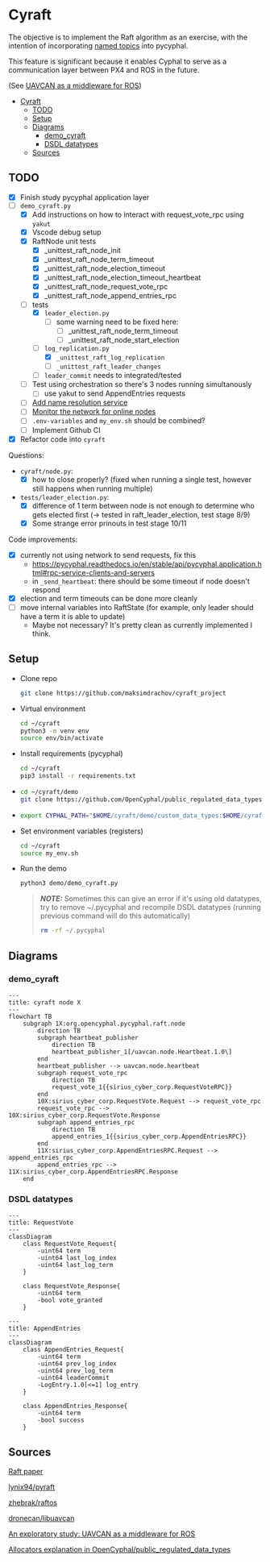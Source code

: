 # Cyraft

The objective is to implement the Raft algorithm as an exercise, with the intention of incorporating [named topics](http://wiki.ros.org/Topics) into pycyphal.

This feature is significant because it enables Cyphal to serve as a communication layer between PX4 and ROS in the future.

(See [UAVCAN as a middleware for ROS](https://forum.opencyphal.org/t/an-exploratory-study-uavcan-as-a-middleware-for-ros/872))

- [Cyraft](#cyraft)
  - [TODO](#todo)
  - [Setup](#setup)
  - [Diagrams](#diagrams)
    - [demo\_cyraft](#demo_cyraft)
    - [DSDL datatypes](#dsdl-datatypes)
  - [Sources](#sources)


## TODO

- [x] Finish study pycyphal application layer
- [ ] `demo_cyraft.py`
    - [x] Add instructions on how to interact with request_vote_rpc using `yakut`
    - [x] Vscode debug setup
    - [x] RaftNode unit tests
      - [x] _unittest_raft_node_init
      - [x] _unittest_raft_node_term_timeout
      - [x] _unittest_raft_node_election_timeout
      - [x] _unittest_raft_node_election_timeout_heartbeat
      - [x] _unittest_raft_node_request_vote_rpc
      - [x] _unittest_raft_node_append_entries_rpc
    - [ ] tests
      - [x] `leader_election.py`
        - [ ] some warning need to be fixed here:
          - [ ] _unittest_raft_node_term_timeout
          - [ ] _unittest_raft_node_start_election
      - [ ] `log_replication.py`
        - [x] `_unittest_raft_log_replication`
        - [ ] `_unittest_raft_leader_changes`
      - [ ] `leader_commit` needs to integrated/tested
    - [ ] Test using orchestration so there's 3 nodes running simultanously
      - [ ] use yakut to send AppendEntries requests
    - [ ] [Add name resolution service](https://github.com/OpenCyphal-Garage/cyraft/issues/3)
    - [ ] [Monitor the network for online nodes](https://github.com/OpenCyphal-Garage/cyraft/issues/4)
  - [ ] `.env-variables` and `my_env.sh` should be combined?
  - [ ] Implement Github CI
-  [x] Refactor code into `cyraft`

Questions:

- `cyraft/node.py`:
  - [x] how to close properly? (fixed when running a single test, however still happens when running multiple)
- `tests/leader_election.py`:
  - [x] difference of 1 term between node is not enough to determine who gets elected first (-> tested in raft_leader_election, test stage 8/9)
  - [x] Some strange error prinouts in test stage 10/11

Code improvements:
- [x] currently not using network to send requests, fix this
  - https://pycyphal.readthedocs.io/en/stable/api/pycyphal.application.html#rpc-service-clients-and-servers
  - in `_send_heartbeat`: there should be some timeout if node doesn't respond
- [x] election and term timeouts can be done more cleanly
- [ ] move internal variables into RaftState (for example, only leader should have a term it is able to update)
  - Maybe not necessary? It's pretty clean as currently implemented I think.

## Setup

- Clone repo

    ```bash
    git clone https://github.com/maksimdrachov/cyraft_project
    ```

- Virtual environment

    ```bash
    cd ~/cyraft
    python3 -m venv env
    source env/bin/activate
    ```
 
- Install requirements (pycyphal)

    ```bash
    cd ~/cyraft
    pip3 install -r requirements.txt
    ```

-   ```bash
    cd ~/cyraft/demo
    git clone https://github.com/OpenCyphal/public_regulated_data_types
    ```

-   ```bash
    export CYPHAL_PATH="$HOME/cyraft/demo/custom_data_types:$HOME/cyraft/demo/public_regulated_data_types"
    ```

- Set environment variables (registers)

    ```bash
    cd ~/cyraft
    source my_env.sh
    ```

- Run the demo

    ```bash
    python3 demo/demo_cyraft.py
    ```

    > **_NOTE:_**  Sometimes this can give an error if it's using old datatypes, try to remove ~/.pycyphal and recompile DSDL datatypes (running previous command will do this automatically)
    >   ```bash
    >   rm -rf ~/.pycyphal
    >   ```


## Diagrams

### demo_cyraft

```mermaid
---
title: cyraft node X
---
flowchart TB
    subgraph 1X:org.opencyphal.pycyphal.raft.node
        direction TB
        subgraph heartbeat_publisher
            direction TB
            heartbeat_publisher_1[/uavcan.node.Heartbeat.1.0\]
        end
        heartbeat_publisher --> uavcan.node.heartbeat
        subgraph request_vote_rpc
            direction TB
            request_vote_1{{sirius_cyber_corp.RequestVoteRPC}}
        end
        10X:sirius_cyber_corp.RequestVote.Request --> request_vote_rpc
        request_vote_rpc --> 10X:sirius_cyber_corp.RequestVote.Response
        subgraph append_entries_rpc
            direction TB
            append_entries_1{{sirius_cyber_corp.AppendEntriesRPC}}
        end
        11X:sirius_cyber_corp.AppendEntriesRPC.Request --> append_entries_rpc
        append_entries_rpc --> 11X:sirius_cyber_corp.AppendEntriesRPC.Response
    end
```

### DSDL datatypes

```mermaid
---
title: RequestVote
---
classDiagram
    class RequestVote_Request{
        -uint64 term
        -uint64 last_log_index
        -uint64 last_log_term
    }

    class RequestVote_Response{
        -uint64 term
        -bool vote_granted
    }
```

```mermaid
---
title: AppendEntries
---
classDiagram
    class AppendEntries_Request{
        -uint64 term
        -uint64 prev_log_index
        -uint64 prev_log_term
        -uint64 leaderCommit
        -LogEntry.1.0[<=1] log_entry
    }

    class AppendEntries_Response{
        -uint64 term
        -bool success
    }
```

## Sources

[Raft paper](https://raft.github.io/raft.pdf)

[lynix94/pyraft](https://github.com/lynix94/pyraft)

[zhebrak/raftos](https://github.com/zhebrak/raftos)

[dronecan/libuavcan](https://github.com/dronecan/libuavcan/tree/main/libuavcan/include/uavcan/protocol/dynamic_node_id_server/distributed)

[An exploratory study: UAVCAN as a middleware for ROS](https://forum.opencyphal.org/t/an-exploratory-study-uavcan-as-a-middleware-for-ros/872)

[Allocators explanation in OpenCyphal/public_regulated_data_types](https://github.com/OpenCyphal/public_regulated_data_types/blob/master/uavcan/pnp/8165.NodeIDAllocationData.2.0.dsdl)

